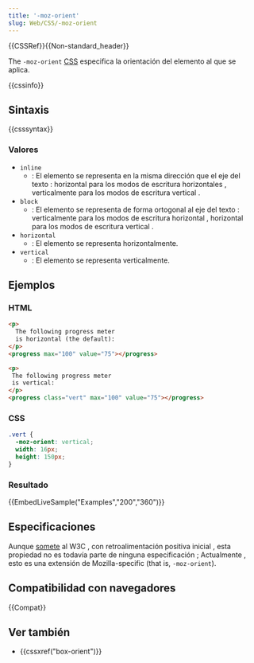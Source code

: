 ```yaml
---
title: '-moz-orient'
slug: Web/CSS/-moz-orient
---
```


{{CSSRef}}{{Non-standard_header}}

The `-moz-orient` [CSS](/es/docs/Web/CSS) especifica la orientación del elemento al que se aplica.

{{cssinfo}}

## Sintaxis

{{csssyntax}}

### Valores

- `inline`
  - : El elemento se representa en la misma dirección que el eje del texto : horizontal para los modos de escritura horizontales , verticalmente para los modos de escritura vertical .
- `block`
  - : El elemento se representa de forma ortogonal al eje del texto : verticalmente para los modos de escritura horizontal , horizontal para los modos de escritura vertical .
- `horizontal`
  - : El elemento se representa horizontalmente.
- `vertical`
  - : El elemento se representa verticalmente.

## Ejemplos

### HTML

```html
<p>
  The following progress meter
  is horizontal (the default):
</p>
<progress max="100" value="75"></progress>

<p>
 The following progress meter
 is vertical:
</p>
<progress class="vert" max="100" value="75"></progress>
```

### CSS

```css
.vert {
  -moz-orient: vertical;
  width: 16px;
  height: 150px;
}
```

### Resultado

{{EmbedLiveSample("Examples","200","360")}}

## Especificaciones

Aunque [somete](https://lists.w3.org/Archives/Public/www-style/2014Jun/0396.html) al W3C , con retroalimentación positiva inicial , esta propiedad no es todavía parte de ninguna especificación ; Actualmente , esto es una extensión de Mozilla-specific (that is, `-moz-orient`).

## Compatibilidad con navegadores

{{Compat}}

## Ver también

- {{cssxref("box-orient")}}
